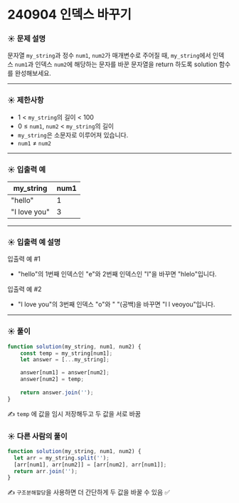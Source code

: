# 240904 인덱스 바꾸기

### ☀️ 문제 설명

문자열 `my_string`과 정수 `num1`, `num2`가 매개변수로 주어질 때, `my_string`에서 인덱스 `num1`과 인덱스 `num2`에 해당하는 문자를 바꾼 문자열을 return 하도록 solution 함수를 완성해보세요.

---

### ☀️ **제한사항**

- 1 < `my_string`의 길이 < 100
- 0 ≤ `num1`, `num2` < `my_string`의 길이
- `my_string`은 소문자로 이루어져 있습니다.
- `num1` ≠ `num2`

---

### ☀️ **입출력 예**

| my_string | num1 |
| --- | --- |
| "hello" | 1 |
| "I love you" | 3 |

---

### ☀️ **입출력 예 설명**

입출력 예 #1

- "hello"의 1번째 인덱스인 "e"와 2번째 인덱스인 "l"을 바꾸면 "hlelo"입니다.

입출력 예 #2

- "I love you"의 3번째 인덱스 "o"와 " "(공백)을 바꾸면 "I l veoyou"입니다.

---

### ☀️ 풀이

```jsx
function solution(my_string, num1, num2) {
    const temp = my_string[num1];
    let answer = [...my_string];

    answer[num1] = answer[num2];
    answer[num2] = temp;
    
    return answer.join('');
}
```

✍️ `temp` 에 값을 임시 저장해두고 두 값을 서로 바꿈

### ☀️ 다른 사람의 풀이

```jsx
function solution(my_string, num1, num2) {
  let arr = my_string.split('');
  [arr[num1], arr[num2]] = [arr[num2], arr[num1]];
  return arr.join('');
}
```

✍️ `구조분해할당`을 사용하면 더 간단하게 두 값을 바꿀 수 있음 ✅